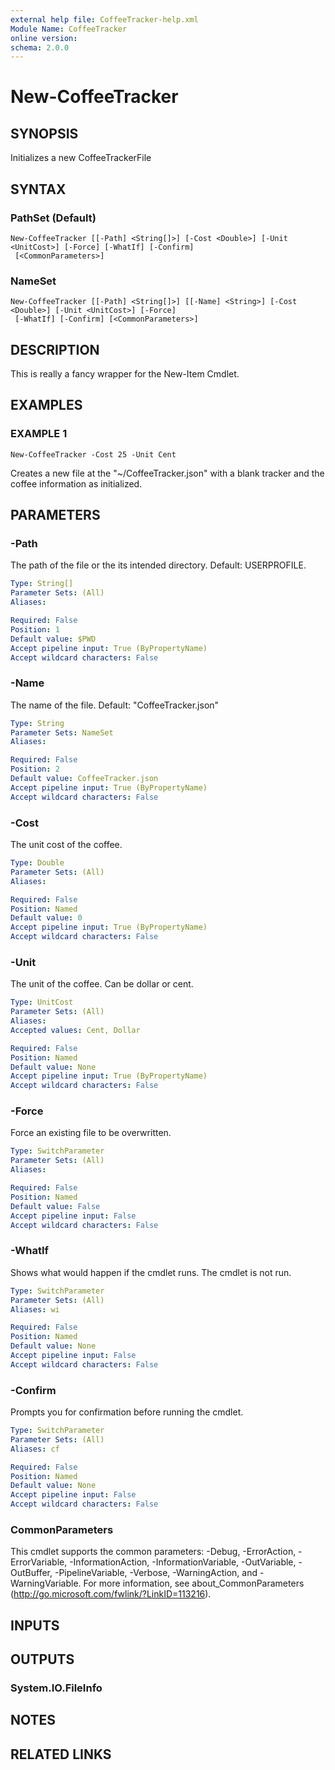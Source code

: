 ```yaml
---
external help file: CoffeeTracker-help.xml
Module Name: CoffeeTracker
online version:
schema: 2.0.0
---
```


# New-CoffeeTracker

## SYNOPSIS
Initializes a new CoffeeTrackerFile

## SYNTAX

### PathSet (Default)
```
New-CoffeeTracker [[-Path] <String[]>] [-Cost <Double>] [-Unit <UnitCost>] [-Force] [-WhatIf] [-Confirm]
 [<CommonParameters>]
```

### NameSet
```
New-CoffeeTracker [[-Path] <String[]>] [[-Name] <String>] [-Cost <Double>] [-Unit <UnitCost>] [-Force]
 [-WhatIf] [-Confirm] [<CommonParameters>]
```

## DESCRIPTION
This is really a fancy wrapper for the New-Item Cmdlet.

## EXAMPLES

### EXAMPLE 1
```
New-CoffeeTracker -Cost 25 -Unit Cent
```

Creates a new file at the "~/CoffeeTracker.json" with a blank tracker and the coffee information as initialized.

## PARAMETERS

### -Path
The path of the file or the its intended directory.
Default: USERPROFILE.

```yaml
Type: String[]
Parameter Sets: (All)
Aliases:

Required: False
Position: 1
Default value: $PWD
Accept pipeline input: True (ByPropertyName)
Accept wildcard characters: False
```

### -Name
The name of the file.
Default: "CoffeeTracker.json"

```yaml
Type: String
Parameter Sets: NameSet
Aliases:

Required: False
Position: 2
Default value: CoffeeTracker.json
Accept pipeline input: True (ByPropertyName)
Accept wildcard characters: False
```

### -Cost
The unit cost of the coffee.

```yaml
Type: Double
Parameter Sets: (All)
Aliases:

Required: False
Position: Named
Default value: 0
Accept pipeline input: True (ByPropertyName)
Accept wildcard characters: False
```

### -Unit
The unit of the coffee.
Can be dollar or cent.

```yaml
Type: UnitCost
Parameter Sets: (All)
Aliases:
Accepted values: Cent, Dollar

Required: False
Position: Named
Default value: None
Accept pipeline input: True (ByPropertyName)
Accept wildcard characters: False
```

### -Force
Force an existing file to be overwritten.

```yaml
Type: SwitchParameter
Parameter Sets: (All)
Aliases:

Required: False
Position: Named
Default value: False
Accept pipeline input: False
Accept wildcard characters: False
```

### -WhatIf
Shows what would happen if the cmdlet runs.
The cmdlet is not run.

```yaml
Type: SwitchParameter
Parameter Sets: (All)
Aliases: wi

Required: False
Position: Named
Default value: None
Accept pipeline input: False
Accept wildcard characters: False
```

### -Confirm
Prompts you for confirmation before running the cmdlet.

```yaml
Type: SwitchParameter
Parameter Sets: (All)
Aliases: cf

Required: False
Position: Named
Default value: None
Accept pipeline input: False
Accept wildcard characters: False
```

### CommonParameters
This cmdlet supports the common parameters: -Debug, -ErrorAction, -ErrorVariable, -InformationAction, -InformationVariable, -OutVariable, -OutBuffer, -PipelineVariable, -Verbose, -WarningAction, and -WarningVariable. For more information, see about_CommonParameters (http://go.microsoft.com/fwlink/?LinkID=113216).

## INPUTS

## OUTPUTS

### System.IO.FileInfo
## NOTES

## RELATED LINKS
